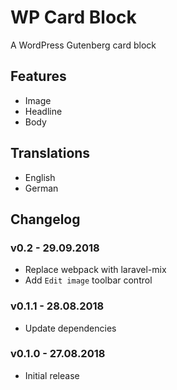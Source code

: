 # WP Card Block

A WordPress Gutenberg card block

## Features

* Image
* Headline
* Body

## Translations

* English
* German

## Changelog

### v0.2 - 29.09.2018

* Replace webpack with laravel-mix
* Add `Edit image` toolbar control

### v0.1.1 - 28.08.2018

* Update dependencies

### v0.1.0 - 27.08.2018

* Initial release
